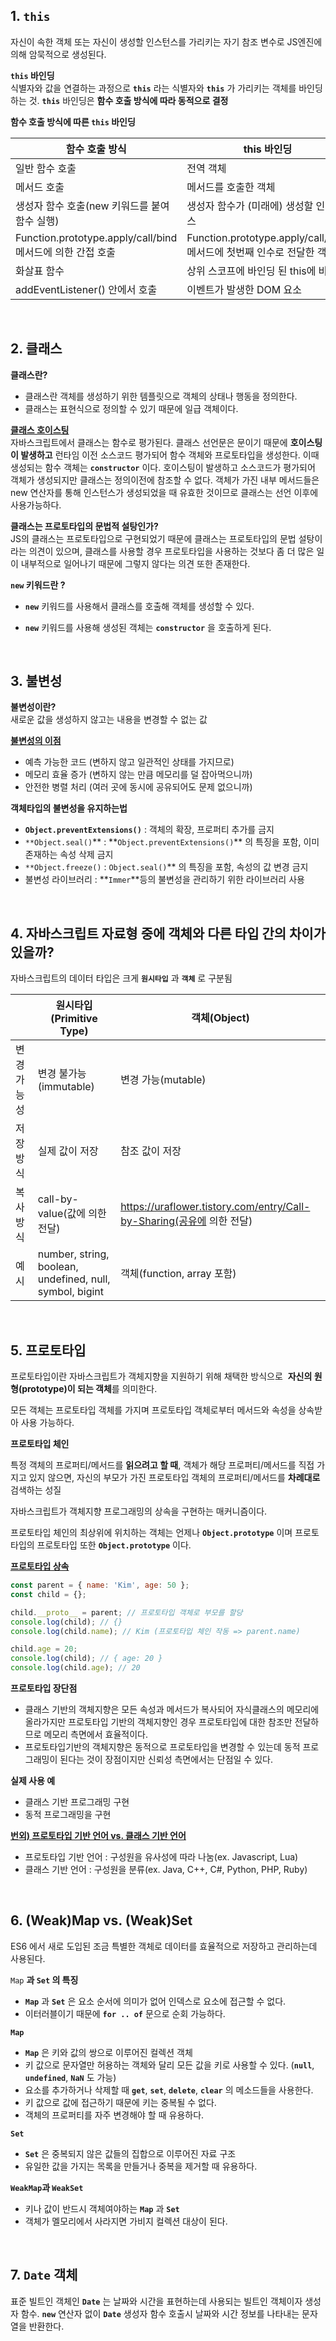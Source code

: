 ## 1. `this`

자신이 속한 객체 또는 자신이 생성할 인스턴스를 가리키는 자기 참조 변수로 JS엔진에 의해 암묵적으로 생성된다.

**`this` 바인딩**<br/>
식별자와 값을 연결하는 과정으로 **`this`** 라는 식별자와 **`this`** 가 가리키는 객체를 바인딩 하는 것. **`this`** 바인딩은 **함수 호출 방식에 따라 동적으로 결정**

**함수 호출 방식에 따른 `this` 바인딩**

| 함수 호출 방식                                             | this 바인딩                                                           |
| ---------------------------------------------------------- | --------------------------------------------------------------------- |
| 일반 함수 호출                                             | 전역 객체                                                             |
| 메서드 호출                                                | 메서드를 호출한 객체                                                  |
| 생성자 함수 호출(new 키워드를 붙여 함수 실행)              | 생성자 함수가 (미래에) 생성할 인스턴스                                |
| Function.prototype.apply/call/bind 메서드에 의한 간접 호출 | Function.prototype.apply/call/bind 메서드에 첫번째 인수로 전달한 객체 |
| 화살표 함수                                                | 상위 스코프에 바인딩 된 this에 바인딩                                 |
| addEventListener() 안에서 호출                             | 이벤트가 발생한 DOM 요소                                              |

<br/>

## 2. 클래스

**클래스란?** <br/>

- 클래스란 객체를 생성하기 위한 템플릿으로 객체의 상태나 행동을 정의한다.
- 클래스는 표현식으로 정의할 수 있기 때문에 일급 객체이다.

**[클래스 호이스팅](https://blinders.tistory.com/90)**<br/>
자바스크립트에서 클래스는 함수로 평가된다. 클래스 선언문은 문이기 때문에 **호이스팅이 발생하고** 런타임 이전 소스코드 평가되어 함수 객체와 프로토타입을 생성한다. 이때 생성되는 함수 객체는 **`constructor`** 이다. 호이스팅이 발생하고 소스코드가 평가되어 객체가 생성되지만 클래스는 정의이전에 참조할 수 없다. 객체가 가진 내부 메서드들은 new 연산자를 통해 인스턴스가 생성되었을 때 유효한 것이므로 클래스는 선언 이후에 사용가능하다.

**클래스는 프로토타입의 문법적 설탕인가?**<br/>
JS의 클래스는 프로토타입으로 구현되었기 때문에 클래스는 프로토타입의 문법 설탕이라는 의견이 있으며, 클래스를 사용할 경우 프로토타입을 사용하는 것보다 좀 더 많은 일이 내부적으로 일어나기 때문에 그렇지 않다는 의견 또한 존재한다.

**`new` 키워드란 ?**<br/>

- **`new`** 키워드를 사용해서 클래스를 호출해 객체를 생성할 수 있다.

- **`new`** 키워드를 사용해 생성된 객체는 **`constructor`** 을 호출하게 된다.

<br/>

## 3. 불변성

**불변성이란?**<br/>
새로운 값을 생성하지 않고는 내용을 변경할 수 없는 값

**[불변성의 이점](<https://github.com/FEDeepDive/Front-end/blob/uraflower/5.%20JavaScript(%EA%B0%9D%EC%B2%B4).md>)**

- 예측 가능한 코드 (변하지 않고 일관적인 상태를 가지므로)
- 메모리 효율 증가 (변하지 않는 만큼 메모리를 덜 잡아먹으니까)
- 안전한 병렬 처리 (여러 곳에 동시에 공유되어도 문제 없으니까)

**객체타입의 불변성을 유지하는법**

- **`Object.preventExtensions()`** : 객체의 확장, 프로퍼티 추가를 금지
- `**Object.seal()`** : **`Object.preventExtensions()`\*\* 의 특징을 포함, 이미 존재하는 속성 삭제 금지
- `**Object.freeze()` : `Object.seal()`\*\* 의 특징을 포함, 속성의 값 변경 금지
- 불변성 라이브러리 : **`Immer`**등의 불변성을 관리하기 위한 라이브러리 사용

<br/>

## 4. 자바스크립트 자료형 중에 객체와 다른 타입 간의 차이가 있을까?

자바스크립트의 데이터 타입은 크게 **`원시타입`** 과 **`객체`** 로 구분됨

|             | 원시타입(Primitive Type)                                 | 객체(Object)                                                          |
| ----------- | -------------------------------------------------------- | --------------------------------------------------------------------- |
| 변경 가능성 | 변경 불가능(immutable)                                   | 변경 가능(mutable)                                                    |
| 저장 방식   | 실제 값이 저장                                           | 참조 값이 저장                                                        |
| 복사 방식   | call-by-value(값에 의한 전달)                            | https://uraflower.tistory.com/entry/Call-by-Sharing(공유에 의한 전달) |
| 예시        | number, string, boolean, undefined, null, symbol, bigint | 객체(function, array 포함)                                            |

<br/>

## 5. 프로토타입

프로토타입이란 자바스크립트가 객체지향을 지원하기 위해 채택한 방식으로  **자신의 원형(prototype)이 되는 객체**를 의미한다.

모든 객체는 프로토타입 객체를 가지며 프로토타입 객체로부터 메서드와 속성을 상속받아 사용 가능하다.

**프로토타입 체인**

특정 객체의 프로퍼티/메서드를 **읽으려고 할 때**, 객체가 해당 프로퍼티/메서드를 직접 가지고 있지 않으면, 자신의 부모가 가진 프로토타입 객체의 프로퍼티/메서드를 **차례대로** 검색하는 성질

자바스크립트가 객체지향 프로그래밍의 상속을 구현하는 매커니즘이다.

프로토타입 체인의 최상위에 위치하는 객체는 언제나 **`Object.prototype`** 이며 프로토타입의 프로토타입 또한 **`Object.prototype`** 이다.

**[프로토타입 상속](<https://github.com/FEDeepDive/Front-end/blob/uraflower/5.%20JavaScript(%EA%B0%9D%EC%B2%B4).md#5-%ED%94%84%EB%A1%9C%ED%86%A0%ED%83%80%EC%9E%85-%EC%83%81%EC%86%8D>)**

```jsx
const parent = { name: 'Kim', age: 50 };
const child = {};

child.__proto__ = parent; // 프로토타입 객체로 부모를 할당
console.log(child); // {}
console.log(child.name); // Kim (프로토타입 체인 작동 => parent.name)

child.age = 20;
console.log(child); // { age: 20 }
console.log(child.age); // 20
```

**프로토타입 장단점**

- 클래스 기반의 객체지향은 모든 속성과 메서드가 복사되어 자식클래스의 메모리에 올라가지만 프로토타입 기반의 객체지향인 경우 프로토타입에 대한 참조만 전달하므로 메모리 측면에서 효율적이다.
- 프로토타입기반의 객체지향은 동적으로 프로토타입을 변경할 수 있는데 동적 프로그래밍이 된다는 것이 장점이지만 신뢰성 측면에서는 단점일 수 있다.

**실제 사용 예**

- 클래스 기반 프로그래밍 구현
- 동적 프로그래밍을 구현

**[번외) 프로토타입 기반 언어 vs. 클래스 기반 언어](<https://github.com/FEDeepDive/Front-end/blob/uraflower/5.%20JavaScript(%EA%B0%9D%EC%B2%B4).md#%EB%B2%88%EC%99%B8-%ED%94%84%EB%A1%9C%ED%86%A0%ED%83%80%EC%9E%85-%EA%B8%B0%EB%B0%98-%EC%96%B8%EC%96%B4-vs-%ED%81%B4%EB%9E%98%EC%8A%A4-%EA%B8%B0%EB%B0%98-%EC%96%B8%EC%96%B4>)**

- 프로토타입 기반 언어 : 구성원을 유사성에 따라 나눔(ex. Javascript, Lua)
- 클래스 기반 언어 : 구성원을 분류(ex. Java, C++, C#, Python, PHP, Ruby)

<br/>

## 6. (Weak)Map vs. (Weak)Set

ES6 에서 새로 도입된 조금 특별한 객체로 데이터를 효율적으로 저장하고 관리하는데 사용된다.

`Map` **과 `Set` 의 특징**

- **`Map`** 과 **`Set`** 은 요소 순서에 의미가 없어 인덱스로 요소에 접근할 수 없다.
- 이터러블이기 때문에 **`for .. of`** 문으로 순회 가능하다.

**`Map`**

- **`Map`** 은 키와 값의 쌍으로 이루어진 컬렉션 객체
- 키 값으로 문자열만 허용하는 객체와 달리 모든 값을 키로 사용할 수 있다. (**`null`**, **`undefined`**, **`NaN`** 도 가능)
- 요소를 추가하거나 삭제할 때 **`get`**, **`set`**, **`delete`**, **`clear`** 의 메소드들을 사용한다.
- 키 값으로 값에 접근하기 때문에 키는 중복될 수 없다.
- 객체의 프로퍼티를 자주 변경해야 할 때 유용하다.

**`Set`**

- **`Set`** 은 중복되지 않은 값들의 집합으로 이루어진 자료 구조
- 유일한 값을 가지는 목록을 만들거나 중복을 제거할 때 유용하다.

**`WeakMap`과 `WeakSet`**

- 키나 값이 반드시 객체여야하는 **`Map`** 과 **`Set`**
- 객체가 멜모리에서 사라지면 가비지 컬렉션 대상이 된다.

<br/>

## 7. `Date` 객체

표준 빌트인 객체인 **`Date`** 는 날짜와 시간을 표현하는데 사용되는 빌트인 객체이자 생성자 함수. **`new`** 연산자 없이 **`Date`** 생성자 함수 호출시 날짜와 시간 정보를 나타내는 문자열을 반환한다.

<br/>

